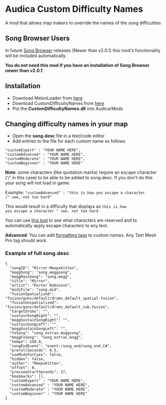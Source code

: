 # Audica Custom Difficulty Names
A mod that allows map makers to override the names of the song difficulties

## Song Browser Users
In future [Song Browser](https://github.com/octoberU/SongBrowser) releases (Newer than v2.0.1) this mod's functionality will be included automatically.

<b>You do not need this mod if you have an installation of Song Browser newer than v2.0.1</b>

## Installation
* Download MelonLoader from [here](https://github.com/HerpDerpinstine/MelonLoader/releases/latest)
* Download CustomDifficultyNames from [here](https://github.com/meepsalot69/Audica-CustomDifficultyNames/releases/latest)
* Put the **CustomDifficultyNames.dll** into Audica/Mods

## Changing difficulty names in your map
* Open the **song.desc** file in a text/code editor
* Add entries to the file for each custom name as follows
<pre><code>"customExpert" : "YOUR NAME HERE",
"customAdvanced" : "YOUR NAME HERE",
"customModerate" : "YOUR NAME HERE",
"customBeginner" : "YOUR NAME HERE"
</code></pre>

**Note**: some characters (like quotation marks) require an escape character ('/' in this case) to be able to be added to song.desc. If you don't do this your song will not load in game.

Example:
<code>"customAdvanced" : "this is how you escape a character /" see, not too hard"</code>

This would result in a difficulty that displays as <code>this is how you escape a character " see, not too hard</code>

You can use [this tool](https://www.freeformatter.com/json-escape.html) to see what characters are reserved and to automatically apply escape characters to any text.

**Advanced**: You can add [formatting tags](http://digitalnativestudios.com/textmeshpro/docs/rich-text/) to custom names. Any Text Mesh Pro tag should work.

### Example of full song.desc
<pre><code>{
  "songID": "Mirror-MeepsKitten",
  "moggSong": "song.moggsong",
  "moggMainSong": "song.mogg",
  "title": "Mirror",
  "artist": "Porter Robinson",
  "midiFile": "song.mid",
  "fusionSpatialized": "fusion/guns/default/drums_default_spatial.fusion",
  "fusionUnspatialized": "fusion/guns/default/drums_default_sub.fusion",
  "targetDrums": "",
  "sustainSongRight": "",
  "moggSustainSongRight": "",
  "sustainSongLeft": "",
  "moggSustainSongLeft": "",
  "fxSong": "song_extras.moggsong",
  "moggFxSong": "song_extras.mogg",
  "tempo": 150.0,
  "songEndEvent": "event:/song_end/song_end_C#",
  "prerollSeconds": 0.5,
  "useMidiForCues": false,
  "hidden": false,
  "author": "MeepsKitten",
  "offset": 0,
  "previewStartSeconds": 27,
  "bookmarks": [],
  "customExpert" : "YOUR NAME HERE",
  "customAdvanced" : "YOUR NAME HERE",
  "customModerate" : "YOUR NAME HERE",
  "customBeginner" : "YOUR NAME HERE"
}
</code></pre>
